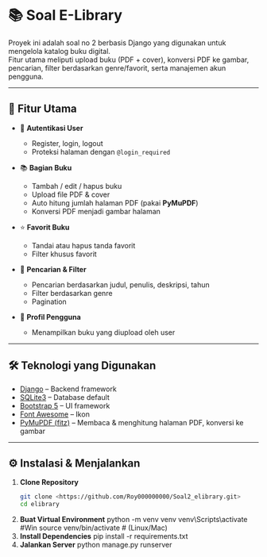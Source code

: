 # 📚 Soal E-Library

Proyek ini adalah soal no 2 berbasis Django yang digunakan untuk mengelola katalog buku digital.  
Fitur utama meliputi upload buku (PDF + cover), konversi PDF ke gambar, pencarian, filter berdasarkan genre/favorit, serta manajemen akun pengguna.

---

## 🚀 Fitur Utama
- 🔐 **Autentikasi User**
  - Register, login, logout
  - Proteksi halaman dengan `@login_required`

- 📚 **Bagian Buku**
  - Tambah / edit / hapus buku
  - Upload file PDF & cover
  - Auto hitung jumlah halaman PDF (pakai **PyMuPDF**)
  - Konversi PDF menjadi gambar halaman

- ⭐ **Favorit Buku**
  - Tandai atau hapus tanda favorit
  - Filter khusus favorit

- 🔎 **Pencarian & Filter**
  - Pencarian berdasarkan judul, penulis, deskripsi, tahun
  - Filter berdasarkan genre
  - Pagination

- 👤 **Profil Pengguna**
  - Menampilkan buku yang diupload oleh user

---

## 🛠️ Teknologi yang Digunakan
- [Django](https://www.djangoproject.com/) – Backend framework
- [SQLite3](https://www.sqlite.org/) – Database default
- [Bootstrap 5](https://getbootstrap.com/) – UI framework
- [Font Awesome](https://fontawesome.com/) – Ikon
- [PyMuPDF (fitz)](https://pymupdf.readthedocs.io/) – Membaca & menghitung halaman PDF, konversi ke gambar

---

## ⚙️ Instalasi & Menjalankan

1. **Clone Repository**
   ```bash
   git clone <https://github.com/Roy000000000/Soal2_elibrary.git>
   cd elibrary
2. **Buat Virtual Environment**
    python -m venv venv
    venv\Scripts\activate #Win
    source venv/bin/activate  # (Linux/Mac)
3. **Install Dependencies**
    pip install -r requirements.txt
4. **Jalankan Server**
    python manage.py runserver


